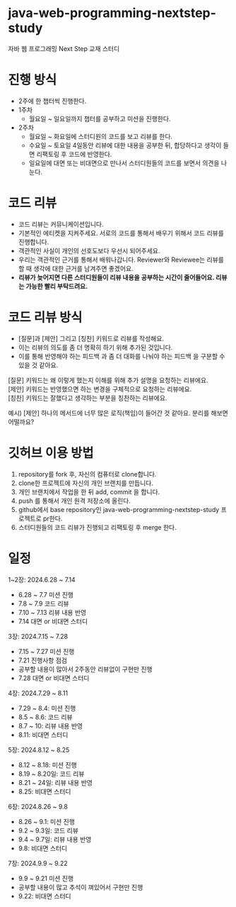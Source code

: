 # java-web-programming-nextstep-study
자바 웹 프로그래밍 Next Step 교재 스터디
# 진행 방식
- 2주에 한 챕터씩 진행한다.
- 1주차
  - 월요일 ~ 일요일까지 챕터를 공부하고 미션을 진행한다.
- 2주차
  - 월요일 ~ 화요일에 스터디원의 코드를 보고 리뷰를 한다.
  - 수요일 ~ 토요일 4일동안 리뷰에 대한 내용을 공부한 뒤, 합당하다고 생각이 들면 리팩토링 후 코드에 반영한다.
  - 일요일에 대면 또는 비대면으로 만나서 스터디원들의 코드를 보면서 의견을 나눈다.
# 코드 리뷰
- 코드 리뷰는 커뮤니케이션입니다.
- 기본적인 에티켓을 지켜주세요. 서로의 코드를 통해서 배우기 위해서 코드 리뷰를 진행합니다.
- 객관적인 사실이 개인의 선호도보다 우선시 되어주세요.
- 우리는 객관적인 근거를 통해서 배워나갑니다. Reviewer와 Reviewee는 리뷰를 할 때 생각에 대한 근거를 남겨주면 좋겠어요.
- **리뷰가 늦어지면 다른 스터디원들이 리뷰 내용을 공부하는 시간이 줄어들어요. 리뷰는 가능한 빨리 부탁드려요.**
# 코드 리뷰 방식
- [질문]과 [제안] 그리고 [칭찬] 키워드로 리뷰를 작성해요.
- 이는 리뷰의 의도를 좀 더 명확히 하기 위해 추가된 것입니다.
- 이를 통해 반영해야 하는 피드백 과 좀 더 대화를 나눠야 하는 피드백 을 구분할 수 있을 것 같아요.

[질문] 키워드는 왜 이렇게 했는지 이해를 위해 추가 설명을 요청하는 리뷰에요.<br/>
[제안] 키워드는 반영했으면 하는 변경을 구체적으로 요청하는 리뷰에요.<br/>
[칭찬] 키워드는 잘했다고 생각하는 부분을 칭찬하는 리뷰에요.<br/>

예시) [제안] 하나의 메서드에 너무 많은 로직(책임)이 들어간 것 같아요. 분리를 해보면 어떨까요?
# 깃허브 이용 방법
1. repository를 fork 후, 자신의 컴퓨터로 clone합니다.
2. clone한 프로젝트에 자신의 개인 브랜치를 만듭니다.
3. 개인 브랜치에서 작업을 한 뒤 add, commit 을 합니다.
4. push 를 통해서 개인 원격 저장소에 올린다.
5. github에서 base repository인 java-web-programming-nextstep-study 프로젝트로 pr한다.
6. 스터디원들의 코드 리뷰가 진행되고 리팩토링 후 merge 한다.

# 일정
1~2장: 2024.6.28 ~ 7.14
- 6.28 ~ 7.7 미션 진행
- 7.8 ~ 7.9 코드 리뷰
- 7.10 ~ 7.13 리뷰 내용 반영
- 7.14 대면 or 비대면 스터디

3장: 2024.7.15 ~ 7.28
- 7.15 ~ 7.27 미션 진행
- 7.21 진행사항 점검
- 공부할 내용이 많아서 2주동안 리뷰없이 구현만 진행
- 7.28 대면 or 비대면 스터디

4장: 2024.7.29 ~ 8.11
- 7.29 ~ 8.4: 미션 진행
- 8.5 ~ 8.6: 코드 리뷰
- 8.7 ~ 10: 리뷰 내용 반영
- 8.11: 비대면 스터디

5장: 2024.8.12 ~ 8.25
- 8.12 ~ 8.18: 미션 진행
- 8.19 ~ 8.20일: 코드 리뷰
- 8.21 ~ 24일: 리뷰 내용 반영
- 8.25: 비대면 스터디

6장: 2024.8.26 ~ 9.8
- 8.26 ~ 9.1: 미션 진행
- 9.2 ~ 9.3일: 코드 리뷰
- 9.4 ~ 9.7일: 리뷰 내용 반영
- 9.8: 비대면 스터디

7장: 2024.9.9 ~ 9.22
- 9.9 ~ 9.21 미션 진행
- 공부할 내용이 많고 추석이 껴있어서 구현만 진행
- 9.22: 비대면 스터디
